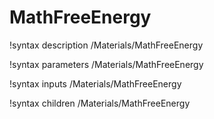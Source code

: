 <!-- MOOSE Documentation Stub: Remove this when content is added. -->

# MathFreeEnergy
!syntax description /Materials/MathFreeEnergy

!syntax parameters /Materials/MathFreeEnergy

!syntax inputs /Materials/MathFreeEnergy

!syntax children /Materials/MathFreeEnergy
